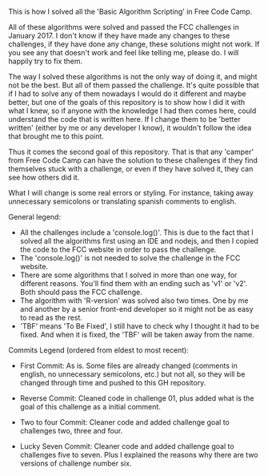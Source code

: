 This is how I solved all the 'Basic Algorithm Scripting' in Free Code Camp.

All of these algorithms were solved and passed the FCC challenges in January 2017. I don't know if they have made any changes to these challenges, if they have done any change, these solutions might not work. If you see any that doesn't work and feel like telling me, please do. I will happily try to fix them.

The way I solved these algorithms is not the only way of doing it, and might not be the best. But all of them passed the challenge. It's quite possible that if I had to solve any of them nowadays I would do it different and maybe better, but one of the goals of this repository is to show how I did it with what I knew, so if anyone with the knowledge I had then comes here, could understand the code that is written here. If I change them to be 'better written' (either by me or any developer I know), it wouldn't follow the idea that brought me to this point.

Thus it comes the second goal of this repository. That is that any 'camper' from Free Code Camp can have the solution to these challenges if they find themselves stuck with a challenge, or even if they have solved it, they can see how others did it.

What I will change is some real errors or styling. For instance, taking away unnecessary semicolons or translating spanish comments to english.

General legend:
  - All the challenges include a 'console.log()'. This is due to the fact that I solved all the algorithms first using an IDE and nodejs, and then I copied the code to the FCC website in order to pass the challenge.
  - The 'console.log()' is not needed to solve the challenge in the FCC website.
  - There are some algorithms that I solved in more than one way, for different reasons. You'll find them with an ending such as 'v1' or 'v2'. Both should pass the FCC challenge.
  - The algorithm with 'R-version' was solved also two times. One by me and another by a senior front-end developer so it might not be as easy to read as the rest.
  - 'TBF' means 'To Be Fixed', I still have to check why I thought it had to be fixed. And when it is fixed, the 'TBF' will be taken away from the name.

Commits Legend (ordered from eldest to most recent):

- First Commit: As is. Some files are already changed (comments in english, no unnecessary semicolons, etc.) but not all, so they will be changed through time and pushed to this GH repository.

- Reverse Commit: Cleaned code in challenge 01, plus added what is the goal of this challenge as a initial comment.

- Two to four Commit: Cleaner code and added challenge goal to challenges two, three and four.

- Lucky Seven Commit: Cleaner code and added challenge goal to challenges five to seven. Plus I explained the reasons why there are two versions of challenge number six.
